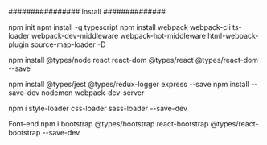 
################ Install ##############

npm init
npm install -g typescript
npm install webpack webpack-cli ts-loader webpack-dev-middleware webpack-hot-middleware html-webpack-plugin source-map-loader -D

npm install @types/node react react-dom @types/react @types/react-dom --save

npm install @types/jest @types/redux-logger express --save
npm install --save-dev nodemon webpack-dev-server

npm i style-loader css-loader sass-loader --save-dev


Font-end
npm i bootstrap @types/bootstrap react-bootstrap @types/react-bootstrap --save-dev